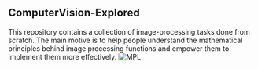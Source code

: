 ## ComputerVision-Explored

This repository contains a collection of image-processing tasks done from scratch. The main motive is to help people understand the mathematical principles behind image processing functions and empower them to implement them more effectively.
![MPL](https://github.com/SadhaSivamx/DL-Explored/assets/106687593/e5019955-5a78-413b-bac7-cb1d5ae45c0a)

